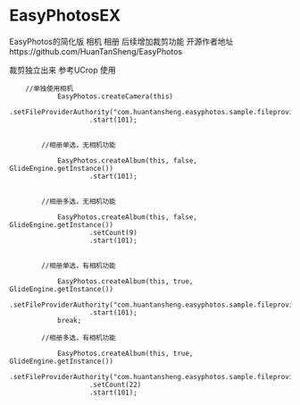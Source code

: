 # EasyPhotosEX
EasyPhotos的简化版 相机 相册 后续增加裁剪功能 开源作者地址https://github.com/HuanTanSheng/EasyPhotos

裁剪独立出来  参考UCrop 使用

        //单独使用相机
                EasyPhotos.createCamera(this)
                        .setFileProviderAuthority("com.huantansheng.easyphotos.sample.fileprovider")
                        .start(101);


            //相册单选，无相机功能

                EasyPhotos.createAlbum(this, false, GlideEngine.getInstance())
                        .start(101);


            //相册多选，无相机功能

                EasyPhotos.createAlbum(this, false, GlideEngine.getInstance())
                        .setCount(9)
                        .start(101);


            //相册单选，有相机功能

                EasyPhotos.createAlbum(this, true, GlideEngine.getInstance())
                        .setFileProviderAuthority("com.huantansheng.easyphotos.sample.fileprovider")
                        .start(101);
                break;

            //相册多选，有相机功能

                EasyPhotos.createAlbum(this, true, GlideEngine.getInstance())
                        .setFileProviderAuthority("com.huantansheng.easyphotos.sample.fileprovider")
                        .setCount(22)
                        .start(101);


